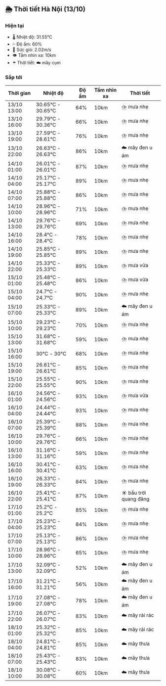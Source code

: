 ## 🌦️ Thời tiết Hà Nội (13/10)

### Hiện tại

- 🌡️ Nhiệt độ: 31.55℃
- 💦 Độ ẩm: 60%
- 💨 Sức gió: 2.02m/s
- 👁️ Tầm nhìn xa: 10km
- ☂️ Thời tiết: ☁️ mây cụm

### Sắp tới

| Thời gian | Nhiệt độ | Độ ẩm | Tầm nhìn xa | Thời tiết |
| --- | --- | --- | --- | --- |
| 13/10 13:00 | 30.65℃ - 30.65℃ | 64% | 10km | ⛈️ mưa nhẹ |
| 13/10 16:00 | 29.79℃ - 30.36℃ | 66% | 10km | ⛈️ mưa nhẹ |
| 13/10 19:00 | 27.59℃ - 28.61℃ | 76% | 10km | ⛈️ mưa nhẹ |
| 13/10 22:00 | 26.63℃ - 26.63℃ | 86% | 10km | ☁️ mây đen u ám |
| 14/10 01:00 | 26.01℃ - 26.01℃ | 87% | 10km | ⛈️ mưa nhẹ |
| 14/10 04:00 | 25.17℃ - 25.17℃ | 89% | 10km | ⛈️ mưa nhẹ |
| 14/10 07:00 | 25.88℃ - 25.88℃ | 86% | 10km | ⛈️ mưa nhẹ |
| 14/10 10:00 | 28.96℃ - 28.96℃ | 71% | 10km | ⛈️ mưa nhẹ |
| 14/10 13:00 | 29.76℃ - 29.76℃ | 69% | 10km | ⛈️ mưa nhẹ |
| 14/10 16:00 | 28.4℃ - 28.4℃ | 78% | 10km | ⛈️ mưa nhẹ |
| 14/10 19:00 | 25.85℃ - 25.85℃ | 89% | 10km | ⛈️ mưa nhẹ |
| 14/10 22:00 | 25.33℃ - 25.33℃ | 89% | 10km | ⛈️ mưa vừa |
| 15/10 01:00 | 25.48℃ - 25.48℃ | 86% | 10km | ⛈️ mưa vừa |
| 15/10 04:00 | 24.7℃ - 24.7℃ | 90% | 10km | ⛈️ mưa nhẹ |
| 15/10 07:00 | 25.33℃ - 25.33℃ | 89% | 10km | ☁️ mây đen u ám |
| 15/10 10:00 | 29.23℃ - 29.23℃ | 70% | 10km | ⛈️ mưa nhẹ |
| 15/10 13:00 | 31.68℃ - 31.68℃ | 59% | 10km | ⛈️ mưa nhẹ |
| 15/10 16:00 | 30℃ - 30℃ | 68% | 10km | ⛈️ mưa nhẹ |
| 15/10 19:00 | 26.61℃ - 26.61℃ | 85% | 10km | ⛈️ mưa nhẹ |
| 15/10 22:00 | 25.55℃ - 25.55℃ | 90% | 10km | ⛈️ mưa nhẹ |
| 16/10 01:00 | 24.56℃ - 24.56℃ | 93% | 10km | ⛈️ mưa vừa |
| 16/10 04:00 | 24.44℃ - 24.44℃ | 93% | 10km | ⛈️ mưa nhẹ |
| 16/10 07:00 | 25.39℃ - 25.39℃ | 88% | 10km | ⛈️ mưa nhẹ |
| 16/10 10:00 | 29.76℃ - 29.76℃ | 66% | 10km | ⛈️ mưa nhẹ |
| 16/10 13:00 | 31.16℃ - 31.16℃ | 59% | 10km | ⛈️ mưa nhẹ |
| 16/10 16:00 | 30.41℃ - 30.41℃ | 63% | 10km | ⛈️ mưa nhẹ |
| 16/10 19:00 | 26.33℃ - 26.33℃ | 84% | 10km | ⛈️ mưa nhẹ |
| 16/10 22:00 | 25.41℃ - 25.41℃ | 87% | 10km | ☀️ bầu trời quang đãng |
| 17/10 01:00 | 25.2℃ - 25.2℃ | 85% | 10km | ⛈️ mưa nhẹ |
| 17/10 04:00 | 25.23℃ - 25.23℃ | 84% | 10km | ⛈️ mưa nhẹ |
| 17/10 07:00 | 25.13℃ - 25.13℃ | 86% | 10km | ⛈️ mưa nhẹ |
| 17/10 10:00 | 28.96℃ - 28.96℃ | 65% | 10km | ⛈️ mưa nhẹ |
| 17/10 13:00 | 32.09℃ - 32.09℃ | 52% | 10km | ☁️ mây đen u ám |
| 17/10 16:00 | 31.21℃ - 31.21℃ | 56% | 10km | ☁️ mây đen u ám |
| 17/10 19:00 | 27.08℃ - 27.08℃ | 78% | 10km | ☁️ mây đen u ám |
| 17/10 22:00 | 26.07℃ - 26.07℃ | 83% | 10km | ☁️ mây rải rác |
| 18/10 01:00 | 25.32℃ - 25.32℃ | 85% | 10km | ☁️ mây rải rác |
| 18/10 04:00 | 24.81℃ - 24.81℃ | 85% | 10km | ☁️ mây thưa |
| 18/10 07:00 | 25.43℃ - 25.43℃ | 83% | 10km | ☁️ mây thưa |
| 18/10 10:00 | 30.08℃ - 30.08℃ | 60% | 10km | ☁️ mây thưa |
